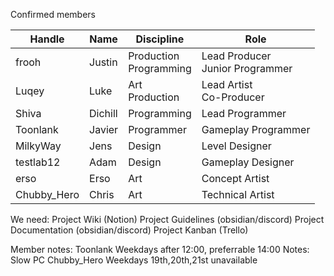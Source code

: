 Confirmed members

| Handle      | Name    | Discipline                | Role                               |
| ----------- | ------- | ------------------------- | ---------------------------------- |
| frooh       | Justin  | Production<br>Programming | Lead Producer<br>Junior Programmer |
| Luqey       | Luke    | Art<br>Production         | Lead Artist<br>Co-Producer         |
| Shiva       | Dichill | Programming               | Lead Programmer                    |
| Toonlank    | Javier  | Programmer                | Gameplay Programmer                |
| MilkyWay    | Jens    | Design                    | Level Designer                     |
| testlab12   | Adam    | Design                    | Gameplay Designer                  |
| erso        | Erso    | Art                       | Concept Artist                     |
| Chubby_Hero | Chris   | Art                       | Technical Artist                   |
We need:
Project Wiki (Notion)
Project Guidelines (obsidian/discord)
Project Documentation (obsidian/discord)
Project Kanban (Trello)

Member notes:
	Toonlank
		Weekdays after 12:00, preferrable 14:00
		Notes:
			Slow PC
	Chubby_Hero
		Weekdays 
		19th,20th,21st unavailable